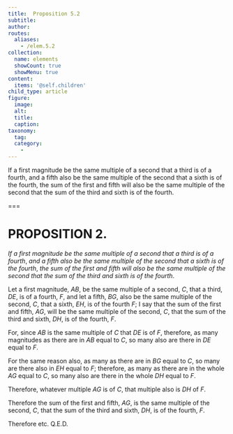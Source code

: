 ```yaml
---
title:  Proposition 5.2
subtitle: 
author:
routes:
  aliases:
    - /elem.5.2
collection:
  name: elements
  showCount: true
  showMenu: true
content:
  items: '@self.children'
child_type: article
figure:
  image:
  alt:
  title:
  caption:
taxonomy:
  tag:
  category:
    - 
---
```


<p><emph>If a first magnitude be the same multiple of a second that a third is of a fourth</emph>, <emph>and a fifth also be the same multiple of the second that a sixth is of the fourth</emph>, <emph>the sum of the first and fifth will also be the same multiple of the second that the sum of the third and sixth is of the fourth</emph>. </p>

===

<h1>PROPOSITION 2.</h1>
<p><em>If a first magnitude be the same multiple of a second that a third is of a fourth</em>, <em>and a fifth also be the same multiple of the second that a sixth is of the fourth</em>, <em>the sum of the first and fifth will also be the same multiple of the second that the sum of the third and sixth is of the fourth</em>. </p>

<p>Let a first magnitude, <em>AB</em>, be the same multiple of a second, <em>C</em>, that a third, <em>DE</em>, is of a fourth, <em>F</em>, and let a fifth, <em>BG</em>, also be the same multiple of the second, <em>C</em>, that a sixth, <em>EH</em>, is of the fourth <em>F</em>;  I say that the sum of the first and fifth, <em>AG</em>, will be the same multiple of the second, <em>C</em>, that the sum of the third and sixth, <em>DH</em>, is of the fourth, <em>F</em>. </p>

<p>For, since <em>AB</em> is the same multiple of <em>C</em> that <em>DE</em> is of <em>F</em>, therefore, as many magnitudes as there are in <em>AB</em> equal to <em>C</em>, so many also are there in <em>DE</em> equal to <em>F</em>. </p>

<p>For the same reason also, as many as there are in <em>BG</em> equal to <em>C</em>, so many are there also in <em>EH</em> equal to <em>F</em>; <pb n="140"/>therefore, as many as there are in the whole <em>AG</em> equal to <em>C</em>, so many also are there in the whole <em>DH</em> equal to <em>F</em>. </p>

<p>Therefore, whatever multiple <em>AG</em> is of <em>C</em>, that multiple also is <em>DH</em> of <em>F</em>. </p>

<p>Therefore the sum of the first and fifth, <em>AG</em>, is the same multiple of the second, <em>C</em>, that the sum of the third and sixth, <em>DH</em>, is of the fourth, <em>F</em>. </p>

<p>Therefore etc. Q.E.D.</p>
